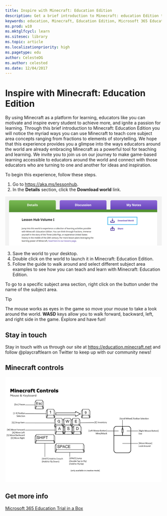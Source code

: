 ```yaml
---
title: Inspire with Minecraft: Education Edition
description: Get a brief introduction to Minecraft: education Edition to discover the myriad ways you can use Minecraft to teach core subject areas in schools, and motivate and inspire every student to achieve more.
keywords: education, Minecraft, Education Edition, Microsoft 365 Education, Minecraft controls, lesson hub
ms.prod: w10
ms.mktglfcycl: learn
ms.sitesec: library
ms.topic: article
ms.localizationpriority: high
ms.pagetype: edu
author: CelesteDG
ms.author: celested
ms.date: 12/04/2017
---
```


# Inspire with Minecraft: Education Edition
By using Minecraft as a platform for learning, educators like you can motivate and inspire every student to achieve more, and ignite a passion for learning. Through this brief introduction to Minecraft: Education Edition you will notice the myriad ways you can use Minecraft to teach core subject area concepts ranging from fractions to elements of storytelling. We hope that this experience provides you a glimpse into the ways educators around the world are already embracing Minecraft as a powerful tool for teaching and learning. We invite you to join us on our journey to make game-based learning accessible to educators around the world and connect with those educators who are turning to one and another for ideas and inspiration. 

To begin this experience, follow these steps.

1. Go to <a href="https://aka.ms/lessonhub" target="_blank">https://aka.ms/lessonhub</a>.
2. In the **Details** section, click the **Download world** link.

  ![Select the download world link](images/mcee_downloadworld.png)

3. Save the world to your desktop.
4. Double click on the world to launch it in Minecraft: Education Edition.
5. Follow the guide to walk around and select different subject area examples to see how you can teach and learn with Minecraft: Education Edition. 

  To go to a specific subject area section, right click on the button under the name of the subject area.

  > [!TIP]
  > The mouse works as eyes in the game so move your mouse to take a look around the world. **WASD** keys allow you to walk forward, backward, left, and right side in the game. Explore and have fun!

## Stay in touch
Stay in touch with us through our site at <a href="https://education.minecraft.net" target="_blank">https://education.minecraft.net</a> and follow @playcraftlearn on Twitter to keep up with our community news!
 
## Minecraft controls

![Minecraft mouse and keyboard controls](images/mcee_keyboard_mouse_controls.png)

## Get more info
[Microsoft 365 Education Trial in a Box](index.md)